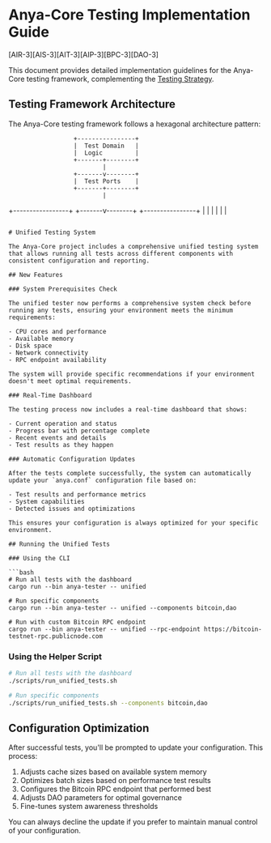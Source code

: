 # Anya-Core Testing Implementation Guide

[AIR-3][AIS-3][AIT-3][AIP-3][BPC-3][DAO-3]

This document provides detailed implementation guidelines for the Anya-Core testing framework, complementing the [Testing Strategy](./TESTING_STRATEGY.md).

## Testing Framework Architecture

The Anya-Core testing framework follows a hexagonal architecture pattern:

                      +----------------+
                      |  Test Domain   |
                      |  Logic         |
                      +-------+--------+
                              |
                      +-------v--------+
                      |  Test Ports    |
                      +-------+--------+
                              |
+-----------------+   +-------v--------+   +----------------+
|                 |   |                |   |                | 
```

# Unified Testing System

The Anya-Core project includes a comprehensive unified testing system that allows running all tests across different components with consistent configuration and reporting.

## New Features

### System Prerequisites Check

The unified tester now performs a comprehensive system check before running any tests, ensuring your environment meets the minimum requirements:

- CPU cores and performance
- Available memory
- Disk space
- Network connectivity
- RPC endpoint availability

The system will provide specific recommendations if your environment doesn't meet optimal requirements.

### Real-Time Dashboard

The testing process now includes a real-time dashboard that shows:

- Current operation and status
- Progress bar with percentage complete
- Recent events and details
- Test results as they happen

### Automatic Configuration Updates

After the tests complete successfully, the system can automatically update your `anya.conf` configuration file based on:

- Test results and performance metrics
- System capabilities
- Detected issues and optimizations

This ensures your configuration is always optimized for your specific environment.

## Running the Unified Tests

### Using the CLI

```bash
# Run all tests with the dashboard
cargo run --bin anya-tester -- unified

# Run specific components
cargo run --bin anya-tester -- unified --components bitcoin,dao

# Run with custom Bitcoin RPC endpoint
cargo run --bin anya-tester -- unified --rpc-endpoint https://bitcoin-testnet-rpc.publicnode.com
```

### Using the Helper Script

```bash
# Run all tests with the dashboard
./scripts/run_unified_tests.sh

# Run specific components
./scripts/run_unified_tests.sh --components bitcoin,dao
```

## Configuration Optimization

After successful tests, you'll be prompted to update your configuration. This process:

1. Adjusts cache sizes based on available system memory
2. Optimizes batch sizes based on performance test results
3. Configures the Bitcoin RPC endpoint that performed best
4. Adjusts DAO parameters for optimal governance 
5. Fine-tunes system awareness thresholds

You can always decline the update if you prefer to maintain manual control of your configuration. 